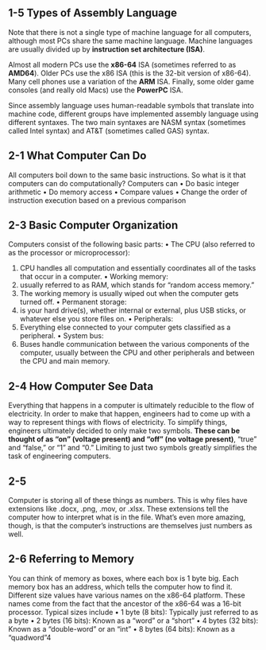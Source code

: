 ## 1-5 Types of Assembly Language
Note that there is not a single type of machine language for all computers, although most PCs share the same machine language. 
Machine languages are usually divided 
up by **instruction set architecture (ISA)**.

Almost all modern PCs use the **x86-64** ISA (sometimes referred to as **AMD64**). 
Older PCs use the x86 ISA (this is the 32-bit version of x86-64). 
Many cell phones use a variation of the **ARM** ISA. 
Finally, some older game consoles (and really old Macs) use the **PowerPC** ISA.

Since assembly language uses human-readable symbols that translate into machine code, 
different groups have implemented assembly language using different syntaxes.
The two main syntaxes are NASM syntax (sometimes called Intel syntax) and AT&T (sometimes called GAS) syntax.

## 2-1 What Computer Can Do
All computers boil down to the same basic instructions.
So what is it that computers can do computationally? Computers can
• Do basic integer arithmetic
• Do memory access
• Compare values
• Change the order of instruction execution based on a previous comparison

## 2-3 Basic Computer Organization
Computers consist of the following basic parts:
• The CPU (also referred to as the processor or microprocessor): 
  1. CPU handles all computation and essentially coordinates all of the tasks that occur in a computer.
• Working memory:
  1. usually referred to as RAM, which stands for “random access memory.”
  2. The working memory is usually wiped out when the computer gets turned off.
• Permanent storage:
  1. is your hard drive(s), whether internal or external, plus USB sticks, or whatever else you store files on.
• Peripherals:
  1. Everything else connected to your computer gets classified as a peripheral.
• System bus:
  1. Buses handle communication between the various components of the computer,
     usually between the CPU and other peripherals and between the CPU and main memory.

## 2-4 How Computer See Data
Everything that happens in a computer is ultimately reducible to the flow of electricity. 
In order to make that happen, engineers had to come up with a way to represent things 
with flows of electricity.
To simplify things, engineers ultimately decided to only make two symbols. **These 
can be thought of as “on” (voltage present) and “off” (no voltage present)**, “true” 
and “false,” or “1” and “0.” Limiting to just two symbols greatly simplifies the task of 
engineering computers.

## 2-5 
Computer is storing all of these things as numbers.
This is why files have extensions like .docx, .png, .mov, or .xlsx. 
These extensions tell the computer how to interpret what is in the file.
What’s even more amazing, though, is that the computer’s instructions are themselves just numbers as well.

## 2-6 Referring to Memory
You can think of memory as boxes, where each box is 1 byte big. 
Each memory box has an address, which tells the computer how to find it.
Different size values have various names on the x86-64 platform. 
These names come from the fact that the ancestor of the x86-64 was a 16-bit processor. Typical sizes include
• 1 byte (8 bits): Typically just referred to as a byte
• 2 bytes (16 bits): Known as a “word” or a “short”
• 4 bytes (32 bits): Known as a “double-word” or an “int”
• 8 bytes (64 bits): Known as a “quadword”4
